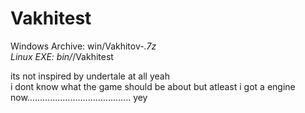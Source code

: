 # Vakhitest

Windows Archive: win/Vakhitov-*.7z<br />
Linux EXE: bin/*/Vakhitest<br />

its not inspired by undertale at     all      yeah  <br />
i dont know what the game should be about but atleast i got a engine now......................................... yey
